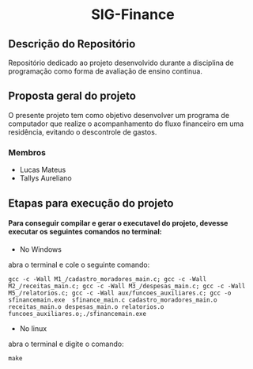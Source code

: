<h1 align = "center">SIG-Finance</h1>

## Descrição do Repositório

Repositório dedicado ao projeto desenvolvido durante a disciplina de programação como forma de avaliação de ensino continua.

## Proposta geral do projeto

O presente projeto tem como objetivo desenvolver um programa de computador que realize o acompanhamento do fluxo financeiro em uma residência, evitando o descontrole de gastos.

### Membros

- Lucas Mateus
- Tallys Aureliano

## Etapas para execução do projeto

#### Para conseguir compilar e gerar o executavel do projeto, devesse executar os seguintes comandos no terminal:

- No Windows

abra o terminal e cole o seguinte comando:

`gcc -c -Wall M1_/cadastro_moradores_main.c; gcc -c -Wall M2_/receitas_main.c; gcc -c -Wall M3_/despesas_main.c; gcc -c -Wall M5_/relatorios.c; gcc -c -Wall aux/funcoes_auxiliares.c; gcc -o sfinancemain.exe  sfinance_main.c cadastro_moradores_main.o receitas_main.o despesas_main.o relatorios.o funcoes_auxiliares.o;./sfinancemain.exe`

- No linux

abra o terminal e digite o comando:

`make`
